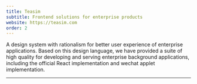 ```yaml
---
title: Teasim
subtitle: Frontend solutions for enterprise products
website: https://teasim.com
order: 2
---
```


A design system with rationalism  for better user experience of enterprise applications. Based on this design language, we have provided a suite of high quality for developing and serving enterprise background applications, including the official React implementation and wechat applet implementation.

---